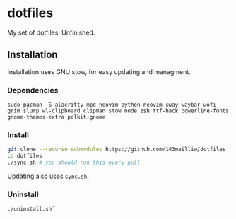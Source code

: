 # dotfiles
My set of dotfiles. Unfinished.

## Installation
Installation uses GNU stow, for easy updating and managment.

### Dependencies
`sudo pacman -S alacritty mpd neovim python-neovim sway waybar wofi grim slurp wl-clipboard clipman stow node zsh ttf-hack powerline-fonts gnome-themes-extra polkit-gnome`

### Install
```bash
git clone --recurse-submodules https://github.com/143mailliw/dotfiles
cd dotfiles
./sync.sh # you should run this every pull
```
Updating also uses `sync.sh`.

### Uninstall
```
./uninstall.sh`
```
